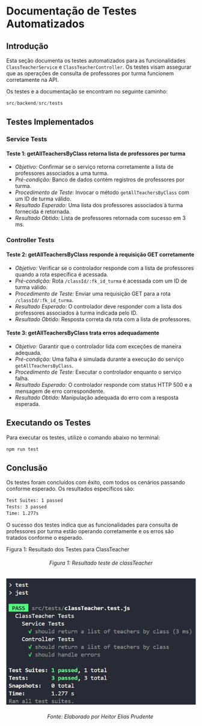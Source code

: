 # Documentação de Testes Automatizados

## Introdução

Esta seção documenta os testes automatizados para as funcionalidades `ClassTeacherService` e `ClassTeacherController`. Os testes visam assegurar que as operações de consulta de professores por turma funcionem corretamente na API. 

Os testes e a documentação se encontram no seguinte caminho:

```javascript
src/backend/src/tests
```


## Testes Implementados

### Service Tests

#### Teste 1: getAllTeachersByClass retorna lista de professores por turma

- *Objetivo:* Confirmar se o serviço retorna corretamente a lista de professores associados a uma turma.
- *Pré-condição:* Banco de dados contém registros de professores por turma.
- *Procedimento de Teste:* Invocar o método `getAllTeachersByClass` com um ID de turma válido.
- *Resultado Esperado:* Uma lista dos professores associados à turma fornecida é retornada.
- *Resultado Obtido:* Lista de professores retornada com sucesso em 3 ms.

### Controller Tests

#### Teste 2: getAllTeachersByClass responde à requisição GET corretamente

- *Objetivo:* Verificar se o controlador responde com a lista de professores quando a rota específica é acessada.
- *Pré-condição:* Rota `/classId/:fk_id_turma` é acessada com um ID de turma válido.
- *Procedimento de Teste:* Enviar uma requisição GET para a rota `/classId/:fk_id_turma`.
- *Resultado Esperado:* O controlador deve responder com a lista dos professores associados à turma indicada pelo ID.
- *Resultado Obtido:* Resposta correta da rota com a lista de professores.

#### Teste 3: getAllTeachersByClass trata erros adequadamente

- *Objetivo:* Garantir que o controlador lida com exceções de maneira adequada.
- *Pré-condição:* Uma falha é simulada durante a execução do serviço `getAllTeachersByClass`.
- *Procedimento de Teste:* Executar o controlador enquanto o serviço falha.
- *Resultado Esperado:* O controlador responde com status HTTP 500 e a mensagem de erro correspondente.
- *Resultado Obtido:* Manipulação adequada do erro com a resposta esperada.

## Executando os Testes

Para executar os testes, utilize o comando abaixo no terminal:

```bash
npm run test
```
## Conclusão
Os testes foram concluídos com êxito, com todos os cenários passando conforme esperado. Os resultados específicos são:

```bash
Test Suites: 1 passed
Tests: 3 passed
Time: 1.277s
```
O sucesso dos testes indica que as funcionalidades para consulta de professores por turma estão operando corretamente e os erros são tratados conforme o esperado.


Figura 1: Resultado dos Testes para ClassTeacher

<h6 align="center"> Figura 1: Resultado teste de classTeacher </h6>

![Imagem_Teste](./imagens/classTeacher.test.jpg)

<h6 align="center"> Fonte: Elaborado por Heitor Elias Prudente </h6>

